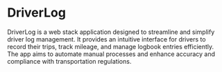 # DriverLog
DriverLog is a web stack application designed to streamline and simplify driver log management. It provides an intuitive interface for drivers to record their trips, track mileage, and manage logbook entries efficiently. The app aims to automate manual processes and enhance accuracy and compliance with transportation regulations.
